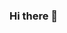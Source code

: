 ### Hi there 👋

<!--
**bazileros/bazileros** is a ✨ _special_ ✨ repository because its `README.md` (this file) appears on your GitHub profile.

Here are some ideas to get you started:

- 🔭 I’m currently working on completing my Software engineering course 
- 🌱 I’m currently learning C programming 
- 👯 I’m looking to collaborate on Web development with Django






